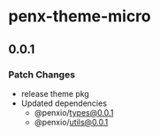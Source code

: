 # penx-theme-micro

## 0.0.1

### Patch Changes

- release theme pkg
- Updated dependencies
  - @penxio/types@0.0.1
  - @penxio/utils@0.0.1

